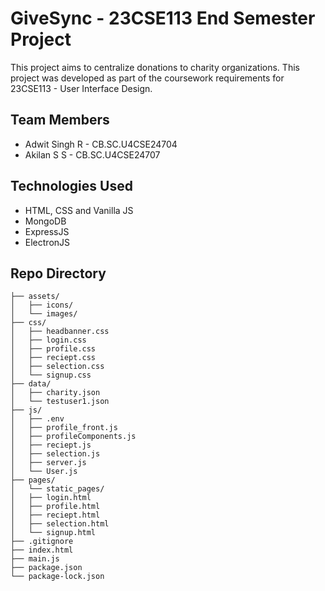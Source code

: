 # GiveSync - 23CSE113 End Semester Project

This project aims to centralize donations to charity organizations. 
This project was developed as part of the coursework requirements for 23CSE113 - User Interface Design.

**Team Members**
--
- Adwit Singh R - CB.SC.U4CSE24704
- Akilan S S - CB.SC.U4CSE24707

**Technologies Used**
--
- HTML, CSS and Vanilla JS
- MongoDB
- ExpressJS
- ElectronJS

**Repo Directory**
--

```givesync/
├── assets/
│   ├── icons/
│   └── images/
├── css/
│   ├── headbanner.css
│   ├── login.css
│   ├── profile.css
│   ├── reciept.css
│   ├── selection.css
│   └── signup.css
├── data/
│   ├── charity.json
│   └── testuser1.json
├── js/
│   ├── .env
│   ├── profile_front.js
│   ├── profileComponents.js
│   ├── reciept.js
│   ├── selection.js
│   ├── server.js
│   └── User.js
├── pages/
│   └── static_pages/
│   ├── login.html
│   ├── profile.html
│   ├── reciept.html
│   ├── selection.html
│   └── signup.html
├── .gitignore
├── index.html
├── main.js
├── package.json
└── package-lock.json
